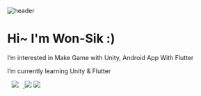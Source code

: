 ![header](https://capsule-render.vercel.app/api?type=waving&color=auto&height=300&section=header&text=WonSik%20&fontSize=90)
<h1> Hi~ I'm Won-Sik :) </h1>
<p> I’m interested in Make Game with Unity, Android App With Flutter </p>
<p> I’m currently learning Unity & Flutter </p>

<div class="separator" style="clear: both;">
<a href="https://www.instagram.com/weosigi/">
    <img 
         src="http://img.shields.io/badge/Instagram-6?style=flat&logo=Instagram&link=https://www.instagram.com/weosigi/"
        style="height : auto; margin-left : 10px; margin-right : 10px;"/>
</a>

 <img src="https://img.shields.io/badge/.net-c%23-blue?style=flat-square&logo=c%23-c%23&logoColor=green"/>
 <img src="https://img.shields.io/badge/Unity-Unity-orange?style=flat-square&logo=Unity-Unity-&logoColor=White"/>
    
 </div>


